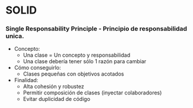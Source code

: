 # SOLID

### Single Responsability Principle - Principio de responsabilidad unica.


- Concepto:
  -  Una clase = Un concepto y responsabilidad
  -  Una clase debería tener sólo 1 razón para cambiar
- Cómo conseguirlo:
  -  Clases pequeñas con objetivos acotados
- Finalidad:
  -  Alta cohesión y robustez
  -  Permitir composición de clases (inyectar colaboradores)
  -  Evitar duplicidad de código

